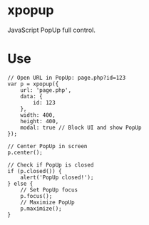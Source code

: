 xpopup
======

JavaScript PopUp full control.

Use
===

    // Open URL in PopUp: page.php?id=123
    var p = xpopup({
        url: 'page.php',
        data: {
            id: 123
        },
        width: 400,
        height: 400,
        modal: true // Block UI and show PopUp
    });
    
    // Center PopUp in screen
    p.center();
    
    // Check if PopUp is closed
    if (p.closed()) {
        alert('PopUp closed!');
    } else {
        // Set PopUp focus
        p.focus();
        // Maximize PopUp
        p.maximize();
    }
